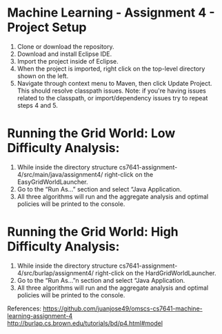 # Machine Learning - Assignment 4 -  Project Setup
1. Clone or download the repository.
2. Download and install Eclipse IDE.
3. Import the project inside of Eclipse.
4. When the project is imported, right click on the top-level directory shown on the left.
5. Navigate through context menu to Maven, then click Update Project. This should resolve classpath issues.
Note: if you're having issues related to the classpath, or import/dependency issues try to repeat steps 4 and 5. 

# Running the Grid World: Low Difficulty Analysis:

1. While inside the directory structure cs7641-assignment-4/src/main/java/assignment4/ right-click on the EasyGridWorldLauncher.
2. Go to the “Run As…” section and select “Java Application.
3. All three algorithms will run and the aggregate analysis and optimal policies will be printed to the console.

# Running the Grid World: High Difficulty Analysis:

1. While inside the directory structure cs7641-assignment-4/src/burlap/assignment4/ right-click on the HardGridWorldLauncher.
2. Go to the “Run As…”n section and select “Java Application.
3. All three algorithms will run and the aggregate analysis and optimal policies will be printed to the console.

References:
https://github.com/juanjose49/omscs-cs7641-machine-learning-assignment-4
http://burlap.cs.brown.edu/tutorials/bd/p4.html#model
